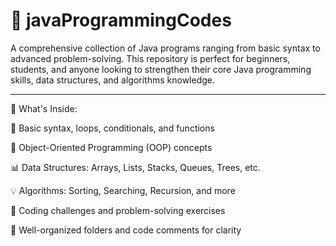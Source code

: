 # 📘 javaProgrammingCodes

A comprehensive collection of Java programs ranging from basic syntax to advanced problem-solving. This repository is perfect for beginners, students, and anyone looking to strengthen their core Java programming skills, data structures, and algorithms knowledge.

---
📌 What's Inside:

🚀 Basic syntax, loops, conditionals, and functions

🔄 Object-Oriented Programming (OOP) concepts

📊 Data Structures: Arrays, Lists, Stacks, Queues, Trees, etc.

💡 Algorithms: Sorting, Searching, Recursion, and more

🎯 Coding challenges and problem-solving exercises

📁 Well-organized folders and code comments for clarity


